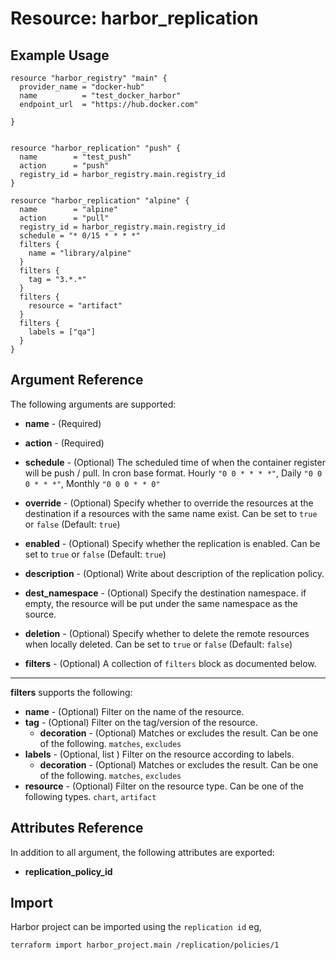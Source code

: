 # Resource: harbor_replication



## Example Usage

```hcl
resource "harbor_registry" "main" {
  provider_name = "docker-hub"
  name          = "test_docker_harbor"
  endpoint_url  = "https://hub.docker.com"

}


resource "harbor_replication" "push" {
  name        = "test_push"
  action      = "push"
  registry_id = harbor_registry.main.registry_id
}

resource "harbor_replication" "alpine" {
  name        = "alpine"
  action      = "pull"
  registry_id = harbor_registry.main.registry_id
  schedule = "* 0/15 * * * *"
  filters {
    name = "library/alpine"
  }
  filters {
    tag = "3.*.*"
  }
  filters {
    resource = "artifact"
  }
  filters {
    labels = ["qa"]
  }
}

```

## Argument Reference
The following arguments are supported:

* **name** - (Required)

* **action** - (Required)

* **schedule** - (Optional) The scheduled time of when the container register will be push / pull. In cron base format. Hourly `"0 0 * * * *"`, Daily `"0 0 0 * * *"`, Monthly `"0 0 0 * * 0"`
* **override** - (Optional) Specify whether to override the resources at the destination if a resources with the same name exist. Can be set to `true` or `false` (Default: `true`)
* **enabled** - (Optional) Specify whether the replication is enabled. Can be set to `true` or `false` (Default: `true`)
* **description** - (Optional) Write about description of the replication policy.
* **dest_namespace** - (Optional) Specify the destination namespace. if empty, the resource will be put under the same namespace as the source.
* **deletion** - (Optional) Specify whether to delete the remote resources when locally deleted. Can be set to `true` or `false` (Default: `false`)

* **filters** - (Optional) A collection of `filters` block as documented below.

---

**filters** supports the following:

* **name** - (Optional) Filter on the name of the resource.
* **tag** - (Optional) Filter on the tag/version of the resource.
  * **decoration** - (Optional) Matches or excludes the result. Can be one of the following. `matches`, `excludes`
* **labels** - (Optional, list ) Filter on the resource according to labels.
  * **decoration** - (Optional) Matches or excludes the result. Can be one of the following. `matches`, `excludes`
* **resource** - (Optional) Filter on the resource type. Can be one of the following types. `chart`, `artifact`



## Attributes Reference
In addition to all argument, the following attributes are exported:

* **replication_policy_id**

## Import
Harbor project can be imported using the `replication id` eg,

`
terraform import harbor_project.main /replication/policies/1
`
